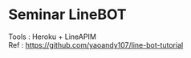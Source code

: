 # Seminar LineBOT

Tools : Heroku + LineAPIM \
Ref : https://github.com/yaoandy107/line-bot-tutorial
